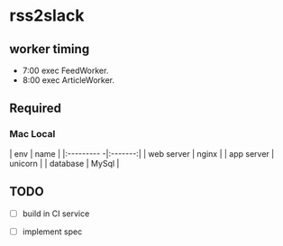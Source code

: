 # rss2slack

## worker timing

- 7:00 exec FeedWorker.
- 8:00 exec ArticleWorker.

## Required

### Mac Local

|    env     |   name  |
|:--------- -|:-------:|
| web server | nginx   |
| app server | unicorn |
| database   | MySql   |

## TODO

- [ ] build in CI service
- [ ] implement spec

